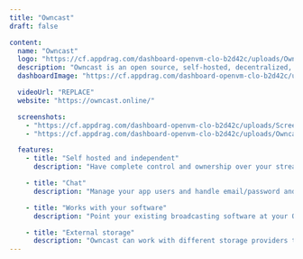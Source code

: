 ```yaml
---
title: "Owncast"
draft: false

content:
  name: "Owncast"
  logo: "https://cf.appdrag.com/dashboard-openvm-clo-b2d42c/uploads/Owncast-L0Gg.png"
  description: "Owncast is an open source, self-hosted, decentralized, single user live video streaming and chat server for running your own live streams similar in style to the large mainstream options. It offers complete ownership over your content, interface, moderation and audience"
  dashboardImage: "https://cf.appdrag.com/dashboard-openvm-clo-b2d42c/uploads/Screenshot-2022-12-28-155246-u7q5.png"

  videoUrl: "REPLACE"
  website: "https://owncast.online/"

  screenshots:
    - "https://cf.appdrag.com/dashboard-openvm-clo-b2d42c/uploads/Screenshot-2022-12-28-155246-u7q5.png"
    - "https://cf.appdrag.com/dashboard-openvm-clo-b2d42c/uploads/Owncast-Admin-7NDo.png"

  features:
    - title: "Self hosted and independent"
      description: "Have complete control and ownership over your stream, allowing you to create the content and community you want."

    - title: "Chat"
      description: "Manage your app users and handle email/password and OAuth2 sign ups (Google, Facebook, GitHub, GitLab) without the hassle The frictionless built-in chat allows your viewers to be a part of the action. Include custom emotes and build chat bots to encourage engagement from your viewers."

    - title: "Works with your software"
      description: "Point your existing broadcasting software at your Owncast server and begin streaming."

    - title: "External storage"
      description: "Owncast can work with different storage providers to optionally scale your videos to many viewers using only low-powered hardware."
---
```

